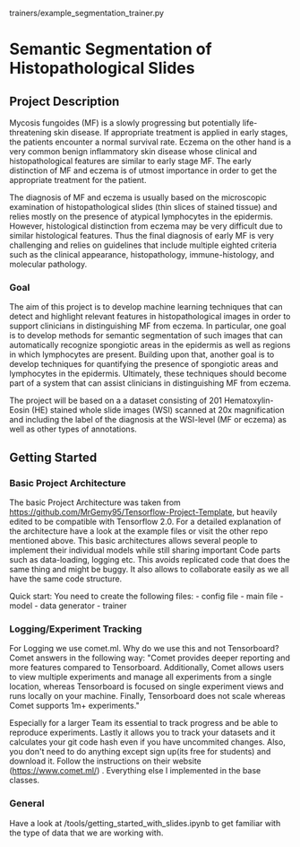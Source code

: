 trainers/example_segmentation_trainer.py
# Semantic Segmentation of Histopathological Slides

## Project Description
Mycosis fungoides (MF) is a slowly progressing but potentially life-threatening skin disease. If appropriate treatment is applied in early stages, the patients encounter a normal survival rate. Eczema on the other hand is a very common benign inflammatory skin disease whose clinical and histopathological features are similar to early stage MF. The early distinction of MF and eczema is of utmost importance in order to get the appropriate treatment for the patient.

The diagnosis of MF and eczema is usually based on the microscopic examination of histopathological slides (thin slices of stained tissue) and relies mostly on the presence of atypical lymphocytes in the epidermis. However, histological distinction from eczema may be very difficult due to similar histological features. Thus the final diagnosis of early MF is very challenging and relies on guidelines that include multiple  eighted criteria such as the clinical appearance, histopathology, immune-histology, and molecular pathology.

 
 

### Goal

The aim of this project is to develop machine learning techniques that can detect and highlight relevant features in histopathological images in order to support clinicians in distinguishing MF from eczema. In particular, one goal is to develop methods for semantic segmentation of such images that can automatically recognize spongiotic areas in the epidermis as well as regions in which lymphocytes are present. Building upon that, another goal is to develop techniques for quantifying the presence of spongiotic areas and lymphocytes in the epidermis. Ultimately, these techniques should become part of a system that can assist clinicians in distinguishing MF from eczema.

The project will be based on a a dataset consisting of 201 Hematoxylin-Eosin (HE) stained whole slide images (WSI) scanned at 20x magnification and including the label of the diagnosis at the WSI-level (MF or eczema) as well as other types of annotations.

## Getting Started
### Basic Project Architecture
The basic Project Architecture was taken from https://github.com/MrGemy95/Tensorflow-Project-Template, but heavily edited
to be compatible with Tensorflow 2.0. For a detailed explanation of the architecture have a look at the example 
files or visit the other repo mentioned above. This basic architectures allows several people to 
implement their individual models while still sharing important Code parts such as data-loading, logging etc. This avoids
replicated code that does the same thing and might be buggy. It also allows to collaborate easily as we all have the same code
structure. 

Quick start:
You need to create the following files:
    - config file
    - main file 
    - model 
    - data generator
    - trainer

### Logging/Experiment Tracking 

For Logging we use comet.ml. Why do we use this and not Tensorboard? Comet answers in the following way:
"Comet provides deeper reporting and more features compared to Tensorboard. Additionally, Comet allows users to view 
multiple experiments and manage all experiments from a single location, whereas Tensorboard is focused on single
 experiment views and runs locally on your machine. Finally, Tensorboard does not scale whereas Comet supports 1m+ experiments."
 
Especially for a larger Team its essential to track progress and be able to reproduce experiments. Lastly it allows you to 
 track your datasets and it calculates your git code hash even if you have uncommited changes. 
Also, you don't need to do anything except sign up(its free for students) and download it. Follow the instructions on their website (https://www.comet.ml/)
. Everything else I implemented in the base classes. 

### General 
Have a look at /tools/getting_started_with_slides.ipynb to get familiar with the type of data that we are working with. 

